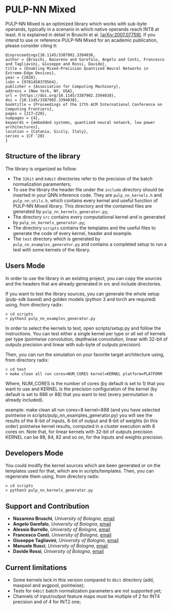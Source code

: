 # PULP-NN Mixed

PULP-NN Mixed is an optimized library which works with sub-byte operands, typically in a scenario in which native operands reach INT8 at least. It is explained in detail in Bruschi et al. [\[arXiv:2007.07759\]](https://arxiv.org/abs/2007.07759). If you intend to use or reference PULP-NN Mixed for an academic publication, please consider citing it:
```
@inproceedings{10.1145/3387902.3394038,
author = {Bruschi, Nazareno and Garofalo, Angelo and Conti, Francesco and Tagliavini, Giuseppe and Rossi, Davide},
title = {Enabling Mixed-Precision Quantized Neural Networks in Extreme-Edge Devices},
year = {2020},
isbn = {9781450379564},
publisher = {Association for Computing Machinery},
address = {New York, NY, USA},
url = {https://doi.org/10.1145/3387902.3394038},
doi = {10.1145/3387902.3394038},
booktitle = {Proceedings of the 17th ACM International Conference on Computing Frontiers},
pages = {217–220},
numpages = {4},
keywords = {embedded systems, quantized neural network, low power architectures},
location = {Catania, Sicily, Italy},
series = {CF ’20}
}
```



## Structure of the library

The library is organized as follow:
+ The ``32bit`` and ``64bit`` directories refer to the precision of the batch normalization paramenters;
+ To use the library the header file under the ``include`` directory should be inserted in your QNN inference code. They are ``pulp_nn_kernels.h`` and ``pulp_nn_utils.h``, which contains every kernel and useful function of PULP-NN Mixed library. This directory and the contained files are generated by ``pulp_nn_kernels_generator.py``;
+ The directory ``src`` contains every computational kernel and is generated by ``pulp_nn_kernels_generator.py``;
+ The directory ``scripts`` contains the templates and the useful files to generate the code of every kernel, header and example.
+ The ``test`` directory which is generated by ``pulp_nn_examples_generator.py`` and contains a completed setup to run a test with some kernels of the library.

## Users Mode

In order to use the library in an existing project, you can copy the sources and the headers that are already generated in src and include directories.

If you want to test the library sources, you can generate the whole setup (pulp-sdk based) and golden models (python 3 and torch are required) using, from directory radix:
```
> cd scripts
> python3 pulp_nn_examples_generator.py
```

In order to select the kernels to test, open scripts/setup.py and follow the instructions. You can test either a single kernel per type or all set of kernels per type (pointwise convolution, depthwise convolution, linear with 32-bit of outputs precision and linear with sub-byte of outputs precision)

Then, you can run the simulation on your favorite target architecture using, from directory radix:
```
> cd test
> make clean all run cores=NUM_CORES kernel=KERNEL platform=PLATFORM
```

Where, NUM_CORES is the number of cores (by default is set to 1) that you want to use and KERNEL is the precision configuration of the kernel (by default is set to 888 or 88) that you want to test (every permutation is already included).

example: make clean all run cores=8 kernel=888 (and you have selected pointwise in scripts/pulp_nn_examples_generator.py) you will see the results of the 8-bit of inputs, 8-bit of output and 8-bit of weights (in this order) pointwise kernel results, computed in a cluster execution with 8 cores on. Note that, for linear kernels with 32-bit of outputs precision KERNEL can be 88, 84, 82 and so on, for the inputs and weights precision.

## Developers Mode

You could modify the kernel sources which are been generated or on the templates used for that, which are in scripts/templates. Then, you can regenerate them using, from directory radix:
```
> cd scripts
> python3 pulp_nn_kernels_generator.py
```

## Support and Contribution

+ **Nazareno Bruschi**, *University of Bologna*, [email](mailto:nazareno.bruschi@unibo.it)
+ **Angelo Garofalo**, *University of Bologna*, [email](mailto:angelo.garofalo@unibo.it)
+ **Alessio Burrello**, *University of Bologna*, [email](mailto:alessio.burrello@unibo.it)
+ **Francesco Conti**, *University of Bologna*, [email](mailto:francesco.conti@unibo.it)
+ **Giuseppe Tagliavini**, *University of Bologna*, [email](mailto:giuseppe.tagliavini@unibo.it)
+ **Manuele Rusci**, *University of Bologna*, [email](mailto:manuele.rusci@unibo.it)
+ **Davide Rossi**, *University of Bologna*, [email](mailto:davide.rossi@unibo.it)


## Current limitations

+ Some kernels lack in this version compared to ``8bit`` directory (add, maxpool and avgpool, pointwise);
+ Tests for ``64bit`` batch normalization parameters are not supported yet;
+ Channels of input/output feature maps must be multiple of 2 for INT4 precision and of 4 for INT2 one;